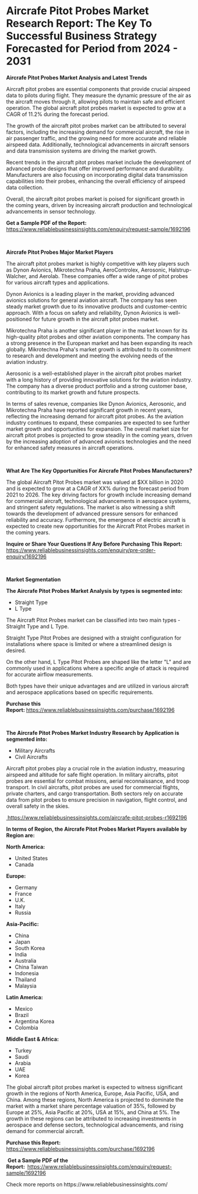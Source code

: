 <p><h1>Aircrafe Pitot Probes Market Research Report: The Key To Successful Business Strategy Forecasted for Period from 2024 - 2031</h1></p><p><strong>Aircrafe Pitot Probes Market Analysis and Latest Trends</strong></p>
<p><p>Aircraft pitot probes are essential components that provide crucial airspeed data to pilots during flight. They measure the dynamic pressure of the air as the aircraft moves through it, allowing pilots to maintain safe and efficient operation. The global aircraft pitot probes market is expected to grow at a CAGR of 11.2% during the forecast period.</p><p>The growth of the aircraft pitot probes market can be attributed to several factors, including the increasing demand for commercial aircraft, the rise in air passenger traffic, and the growing need for more accurate and reliable airspeed data. Additionally, technological advancements in aircraft sensors and data transmission systems are driving the market growth. </p><p>Recent trends in the aircraft pitot probes market include the development of advanced probe designs that offer improved performance and durability. Manufacturers are also focusing on incorporating digital data transmission capabilities into their probes, enhancing the overall efficiency of airspeed data collection.</p><p>Overall, the aircraft pitot probes market is poised for significant growth in the coming years, driven by increasing aircraft production and technological advancements in sensor technology.</p></p>
<p><strong>Get a Sample PDF of the Report:&nbsp;</strong> <a href="https://www.reliablebusinessinsights.com/enquiry/request-sample/1692196">https://www.reliablebusinessinsights.com/enquiry/request-sample/1692196</a></p>
<p>&nbsp;</p>
<p><strong>Aircrafe Pitot Probes Major Market Players</strong></p>
<p><p>The aircraft pitot probes market is highly competitive with key players such as Dynon Avionics, Mikrotechna Praha, AeroControlex, Aerosonic, Halstrup-Walcher, and Aerolab. These companies offer a wide range of pitot probes for various aircraft types and applications.</p><p>Dynon Avionics is a leading player in the market, providing advanced avionics solutions for general aviation aircraft. The company has seen steady market growth due to its innovative products and customer-centric approach. With a focus on safety and reliability, Dynon Avionics is well-positioned for future growth in the aircraft pitot probes market.</p><p>Mikrotechna Praha is another significant player in the market known for its high-quality pitot probes and other aviation components. The company has a strong presence in the European market and has been expanding its reach globally. Mikrotechna Praha's market growth is attributed to its commitment to research and development and meeting the evolving needs of the aviation industry.</p><p>Aerosonic is a well-established player in the aircraft pitot probes market with a long history of providing innovative solutions for the aviation industry. The company has a diverse product portfolio and a strong customer base, contributing to its market growth and future prospects.</p><p>In terms of sales revenue, companies like Dynon Avionics, Aerosonic, and Mikrotechna Praha have reported significant growth in recent years, reflecting the increasing demand for aircraft pitot probes. As the aviation industry continues to expand, these companies are expected to see further market growth and opportunities for expansion. The overall market size for aircraft pitot probes is projected to grow steadily in the coming years, driven by the increasing adoption of advanced avionics technologies and the need for enhanced safety measures in aircraft operations.</p></p>
<p>&nbsp;</p>
<p><strong>What Are The Key Opportunities For Aircrafe Pitot Probes Manufacturers?</strong></p>
<p><p>The global Aircraft Pitot Probes market was valued at $XX billion in 2020 and is expected to grow at a CAGR of XX% during the forecast period from 2021 to 2026. The key driving factors for growth include increasing demand for commercial aircraft, technological advancements in aerospace systems, and stringent safety regulations. The market is also witnessing a shift towards the development of advanced pressure sensors for enhanced reliability and accuracy. Furthermore, the emergence of electric aircraft is expected to create new opportunities for the Aircraft Pitot Probes market in the coming years.</p></p>
<p><strong>Inquire or Share Your Questions If Any Before Purchasing This Report:</strong> <a href="https://www.reliablebusinessinsights.com/enquiry/pre-order-enquiry/1692196">https://www.reliablebusinessinsights.com/enquiry/pre-order-enquiry/1692196</a></p>
<p>&nbsp;</p>
<p><strong>Market Segmentation</strong></p>
<p><strong>The Aircrafe Pitot Probes Market Analysis by types is segmented into:</strong></p>
<p><ul><li>Straight Type</li><li>L Type</li></ul></p>
<p><p>The Aircraft Pitot Probes market can be classified into two main types - Straight Type and L Type. </p><p>Straight Type Pitot Probes are designed with a straight configuration for installations where space is limited or where a streamlined design is desired. </p><p>On the other hand, L Type Pitot Probes are shaped like the letter "L" and are commonly used in applications where a specific angle of attack is required for accurate airflow measurements. </p><p>Both types have their unique advantages and are utilized in various aircraft and aerospace applications based on specific requirements.</p></p>
<p><strong>Purchase this Report:&nbsp;</strong><a href="https://www.reliablebusinessinsights.com/purchase/1692196">https://www.reliablebusinessinsights.com/purchase/1692196</a></p>
<p>&nbsp;</p>
<p><strong>The Aircrafe Pitot Probes Market Industry Research by Application is segmented into:</strong></p>
<p><ul><li>Military Aircrafts</li><li>Civil Aircrafts</li></ul></p>
<p><p>Aircraft pitot probes play a crucial role in the aviation industry, measuring airspeed and altitude for safe flight operation. In military aircrafts, pitot probes are essential for combat missions, aerial reconnaissance, and troop transport. In civil aircrafts, pitot probes are used for commercial flights, private charters, and cargo transportation. Both sectors rely on accurate data from pitot probes to ensure precision in navigation, flight control, and overall safety in the skies.</p></p>
<p><a href="https://www.reliablebusinessinsights.com/aircrafe-pitot-probes-r1692196">&nbsp;https://www.reliablebusinessinsights.com/aircrafe-pitot-probes-r1692196</a></p>
<p><strong>In terms of Region, the Aircrafe Pitot Probes Market Players available by Region are:</strong></p>
<p>
    <p> <strong> North America: </strong>
        <ul>
            <li>United States</li>
            <li>Canada</li>
        </ul>
        </p> 
    <p> <strong> Europe: </strong>
        <ul>
            <li>Germany</li>
            <li>France</li>
            <li>U.K.</li>
            <li>Italy</li>
            <li>Russia</li>
        </ul>
        </p> 
    <p> <strong> Asia-Pacific: </strong>
        <ul>
            <li>China</li>
            <li>Japan</li>
            <li>South Korea</li>
            <li>India</li>
            <li>Australia</li>
            <li>China Taiwan</li>
            <li>Indonesia</li>
            <li>Thailand</li>
            <li>Malaysia</li>
        </ul>
        </p> 
    <p> <strong> Latin America: </strong>
        <ul>
            <li>Mexico</li>
            <li>Brazil</li>
            <li>Argentina Korea</li>
            <li>Colombia</li>
        </ul>
        </p> 
    <p> <strong> Middle East & Africa: </strong>
        <ul>
            <li>Turkey</li>
            <li>Saudi</li>
            <li>Arabia</li>
            <li>UAE</li>
            <li>Korea</li>
        </ul>
    </p>
    </p>
<p><p>The global aircraft pitot probes market is expected to witness significant growth in the regions of North America, Europe, Asia Pacific, USA, and China. Among these regions, North America is projected to dominate the market with a market share percentage valuation of 35%, followed by Europe at 25%, Asia Pacific at 20%, USA at 15%, and China at 5%. The growth in these regions can be attributed to increasing investments in aerospace and defense sectors, technological advancements, and rising demand for commercial aircraft.</p></p>
<p><strong>Purchase this Report: </strong><a href="https://www.reliablebusinessinsights.com/purchase/1692196">https://www.reliablebusinessinsights.com/purchase/1692196</a></p>
<p>&nbsp;<strong>Get a Sample PDF of the Report:&nbsp;&nbsp;</strong><a href="https://www.reliablebusinessinsights.com/enquiry/request-sample/1692196">https://www.reliablebusinessinsights.com/enquiry/request-sample/1692196</a></p>
<p><strong></strong></p>
<p>Check more reports on https://www.reliablebusinessinsights.com/</p>